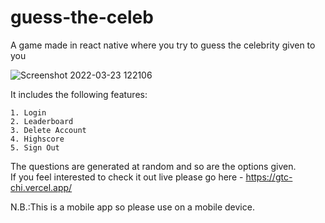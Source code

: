 # guess-the-celeb
A game made in react native where you try to guess the celebrity given to you 

![Screenshot 2022-03-23 122106](https://user-images.githubusercontent.com/87254931/160412568-5ee9efe0-6231-4b0d-b873-ef1d45ab838b.png)

It includes the following features: <br/>

    1. Login
    2. Leaderboard
    3. Delete Account
    4. Highscore 
    5. Sign Out
  
The questions are generated at random and so are the options given.<br/>
If you feel interested to check it out live please go here - https://gtc-chi.vercel.app/ <br/>


N.B.:This is a mobile app so please use on a mobile device.


